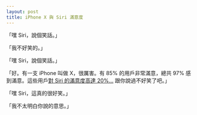 ```yaml
---
layout: post
title: iPhone X 與 Siri 滿意度
---
```

「嘿 Siri，說個笑話。」

「我不好笑的。」

「嘿 Siri，說個笑話。」

「好。有一支 iPhone 叫做 X，很厲害。有 85% 的用戶非常滿意，總共 97% 感到滿意。這些用戶[對 Siri 的滿意度高達 20%...](https://techpinions.com/top-takeaways-from-studying-iphone-x-owners/52639) 跟你說過不好笑了吧。」

「嘿 Siri，這真的很好笑。」

「我不太明白你說的意思。」
